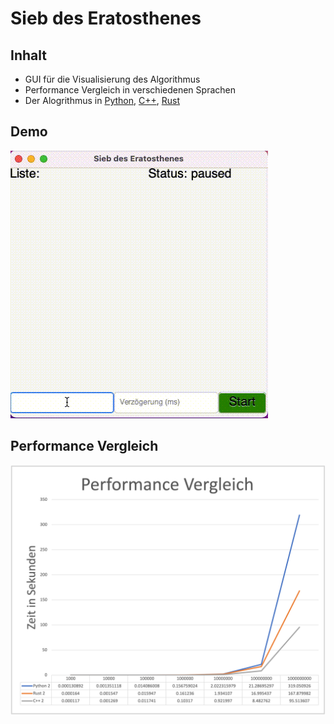 <h1>Sieb des Eratosthenes</h1>

<h2>Inhalt</h2>
<ul>
<li>GUI für die Visualisierung des Algorithmus</li>
<li>Performance Vergleich in verschiedenen Sprachen</li>
<li>Der Alogrithmus in <a href="comparison/python_sieb.py">Python</a>, <a href="comparison/cpp_sieb.cpp">C++</a>, <a href="comparison/rust_sieb.rs">Rust</a></li>
</ul>

<h2>Demo</h2>
<img src="images/demo.gif">
<h2>Performance Vergleich</h2>
<img src="images/performance.png">